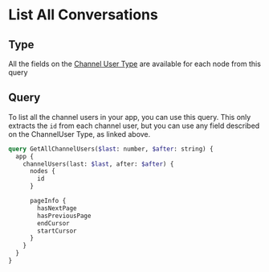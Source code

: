 # List All Conversations

## Type

All the fields on the [Channel User Type](https://developers.rasayel.io/types/ChannelUser) are available for each node from this query

## Query

To list all the channel users in your app, you can use this query. This only extracts the `id` from each channel user, but you can use any field described on the ChannelUser Type, as linked above.

```graphql
query GetAllChannelUsers($last: number, $after: string) {
  app {
    channelUsers(last: $last, after: $after) {
      nodes {
        id
      }

      pageInfo {
        hasNextPage
        hasPreviousPage
        endCursor
        startCursor
      }
    }
  }
}
```
